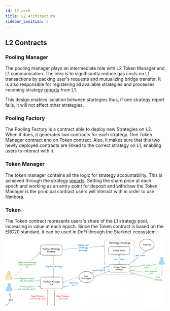 ```yaml
---
id: l2_arch
title: L2 Architecture
sidebar_position: 3
---
```


## L2 Contracts

### Pooling Manager

The pooling manager plays an intermediate role with L2 Token Manager and L1 communication. The idea is to significantly reduce gas costs on L1 transactions by packing user's requests and mutualizing bridge transfer. It is also responsible for registering all available strategies and processes incoming strategy [reports](/docs/concepts/reports.md) from L1. 

This design enables isolation between startegies thus, if one strategy report fails, it will not affect other strategies.

### Pooling Factory

The Pooling Factory is a contract able to deploy new Strategies on L2. When it does, it generates two contracts for each strategy. One Token Manager contract and on Token contract. Also, it makes sure that this two newly deployed contracts are linked to the correct strategy on L1, enabling users to interact with it.

### Token Manager

The token manager contains all the logic for strategy accountability. This is achieved through the strategy [reports](/docs/concepts/reports.md). Setting the share price at each epoch and working as an entry point for deposit and withdraw the Token Manager is the principal contract users will interact with in order to use Nimbora.

### Token

The Token contract represents users's share of the L1 strategy pool, increasing in value at each epoch. Since the Token contract is based on the ERC20 standard, it can be used in DeFi through the Starknet ecosystem.

![l2_arch](/content/L2_arch.png)